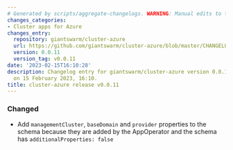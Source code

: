```yaml
---
# Generated by scripts/aggregate-changelogs. WARNING: Manual edits to this files will be overwritten.
changes_categories:
- Cluster apps for Azure
changes_entry:
  repository: giantswarm/cluster-azure
  url: https://github.com/giantswarm/cluster-azure/blob/master/CHANGELOG.md#0011---2023-02-15
  version: 0.0.11
  version_tag: v0.0.11
date: '2023-02-15T16:10:28'
description: Changelog entry for giantswarm/cluster-azure version 0.0.11, published
  on 15 February 2023, 16:10.
title: cluster-azure release v0.0.11
---
```


### Changed
- Add `managementCluster`, `baseDomain` and `provider` properties to the schema because they are added by the AppOperator and the schema has `additionalProperties: false`

